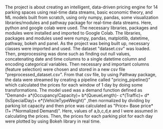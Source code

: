 The project is about creating an intelligent, data-driven pricing engine for 14 parking spaces using real-time data streams, basic economic theory, and ML models built from scratch, using only numpy, pandas, some visualization libraries/modules and pathway package for real-time data streams.
Here, python and google colab were used.
The necessary libraries, packages and modules were installed and imported to Google Colab. The libraries, packages and modules used were numpy, pandas, matplotlib, datetime, pathway, bokeh and panel. As the project was being built up, necessary classes were imported and used. The dataset "dataset.csv" was loaded. Then, preprocessing was done such as finding out null values, concatenating date and time columns to a single datetime column and  encoding categorical variables. Then necessary and important columns (feature selection) were chosen and stored in a new csv file "preprocessed_dataset.csv". From that csv file, by using Pathway package, the data were streamed by creating a pipeline called "pricing_pipeline()" which calculated the prices for each window of 1 day by doing some transformations. The model used was a demand function defined as 
"Demand= a*(Occupancy/Capacity)+ b*(QueueLength)- c*(Traffic)+ d*(IsSpecialDay)+ e*(VehicleTypeWeight)" ,then normalized by dividing by parking lot capacity and then price was calculated as "Price= Base price*(1+ l*Normalized Demand)". Here, values of a,b,c,d,e and l were assumed in calculating the prices. Then, the prices for each parking plot for each day were plotted by using Bokeh library in real time.
